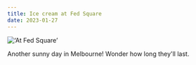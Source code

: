 ```yaml
---
title: Ice cream at Fed Square
date: 2023-01-27
---
```


![‘At Fed Square’](/fed_sq_ice_cream.jpg)

Another sunny day in Melbourne! Wonder how long they'll last. 








